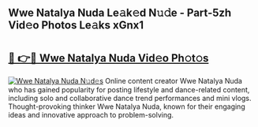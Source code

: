 ## Wwe Natalya Nuda Le𝚊k𝚎d N𝚞𝚍e - Part-5zh Vid𝚎o Photos Le𝚊ks xGnx1

# <h2><a href="http://fbcfjs.evod.top/?m=Wwe+Natalya+Nuda">🔗 👉🔴 Wwe Natalya Nuda Vid𝚎o Ph𝚘t𝚘s</a></h2>

[![Wwe Natalya Nuda N𝚞d𝚎s](https://i.imgur.com/8V9OHl7.gif)](http://fbcfjs.evod.top/?m=Wwe+Natalya+Nuda)
Online content creator Wwe Natalya Nuda who has gained popularity for posting lifestyle and dance-related content, including solo and collaborative dance trend performances and mini vlogs. Thought-provoking thinker Wwe Natalya Nuda, known for their engaging ideas and innovative approach to problem-solving. 
